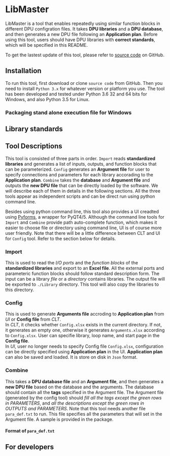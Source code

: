 # LibMaster
LibMaster is a tool that enables repeatedly using similar function blocks in different DPU configration files. It takes **DPU libraries** and a **DPU database**, and then generates a new DPU file following an **Application plan**. Before using this tool, users should have DPU libraries with **correct standards**, which will be specified in this README.

To get the lastest update of this tool, please refer to [source code](https://github.com/jiyao94/LibMaster) on GitHub.

## Installation
To run this tool, first download or clone `source code` from GitHub. Then you need to install `Python 3.x` for whatever version or platform you use. The tool has been developed and tested under Python 3.6 32 and 64 bits for Windows, and also Python 3.5 for Linux.

### Packaging stand alone execution file for Windows


## Library standards


## Tool Descriptions
This tool is consisted of three parts in order. `Import` reads **standardized libraries** and generates a list of inputs, outputs, and function blocks that can be parameterized. `Config` generates an **Argument file** for user to specify connections and parameters for each library accorading to the **Application plan**. `Combine` takes the **database** and **Argument file** and outputs the **new DPU file** that can be directly loaded by the software. We will describe each of them in details in the following sections. All the three tools appear as independent scripts and can be direct run using python command line.

Besides using python command line, this tool also provides a UI creadted using [Pyforms](https://github.com/UmSenhorQualquer/pyforms), a wrapper for PyQT4/5. Although the command line tools for `Import` and `Combine` provide path auto-complete function, which makes it easier to choose file or directory using command line, UI is of course more user friendly. Note that there will be a little difference between CLT and UI for `Config` tool. Refer to the section below for details.

### Import
This is used to read the *I/O ports* and the *function blocks* of the **standardized libraries** and export to an **Excel file**. All the external ports and parameteric function blocks should follow standard description form. The input can be a library *file* or a *directory* contains libraries. The output file will be exported to `./Library` directory. This tool will also copy the libraries to this directory.

### Config
This is used to generate **Arguments file** accroding to **Application plan** from *UI* or **Config file** from *CLT*.<br>
In *CLT*, it checks whether `Config.xlsx` exists in the current directory. If not, it generates an empty one, otherwise it generates `Arguments.xlsx` according to `Config.xlsx`. User can specifie library, loop name, and start page in the **Config file**.<br>
In *UI*, user no longer needs to specify Config file `Config.xlsx`, configuration can be directly specified using **Application plan** in the UI. **Application plan** can also be saved and loaded. It is store on disk in `Json` format.

### Combine
This takes a **DPU database file** and an **Argument file**, and then generates a **new DPU file** based on the database and the arguments. The database should contain all the **tags** specified in the Argument file. The Argument file (generated by the config tool) should *fill all the tags except the green rows in PARAMETERS*, and *all the descriptions except the green rows in OUTPUTS and PARAMETERS*. Note that this tool needs another file `para_def.txt` to run. This file specifies all the parameters that will set in the Argument file. A sample is provided in the package.

#### Format of `para_def.txt`


## For developers
